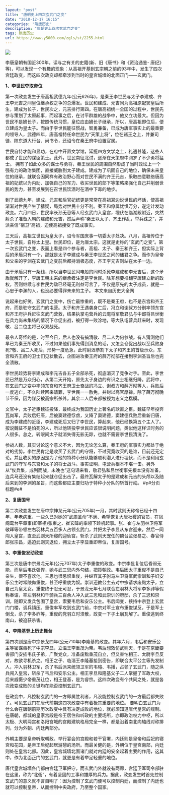 ```yaml
---
layout: "post"
title: "唐朝史上四次玄武门之变"
date: "2018-12-17 16:15"
categories: "隋唐历史"
description: "唐朝史上四次玄武门之变"
tags: 隋唐历史
url: https://www.y5000.com/zgls/st/2255.html
---
```






[![](https://img.y5000.com/uploads/allimg/160328/4-16032P20926364.jpg)](https://www.y5000.com)

李唐皇朝有国近300年。读与之有关的史籍(新、旧《唐书》和《资治通鉴-
唐纪》等)，可以发现一个有趣的现象：从高祖开基到玄宗朝之前的93年中，发生了四次宫廷政变，而这四次政变却都牵涉到当时的皇宫城墙的北面正门——玄武门。

**1、李世民夺取帝位**

第一次政变发生于唐高祖武德九年(公元626年)，是秦王李世民与太子李建成、齐王李元吉之间皇位继承权之争的总爆发。世民和建成、元吉同为高祖原配窦皇后所生，建成为长子，世民次之，元吉排行第四。在唐高祖统一全国的过程中，世民先参与策划了太原起事，而起事之后，在讨平群雄的战争中，他又立功最大。但因为世民不是嫡长子，按照传统习惯，皇位应由嫡长子继承，所以，唐高祖即位后，便立建成为皇太子。而由于李世民能征惯战，智勇兼备，已成为唐军事实上的最重要的领导人，武德四年，唐高祖特任命世民为“天策上将”，位在诸王之上，并兼司徒、陕东道大行台、尚书令，还诏令在秦王府中设置官属。

世民自恃才能和显功，在府中开置文学馆，延揽四方文学之士，礼遇甚隆，这些人都成了世民的谋臣策士。此外，世民南征北讨，逐渐在天策府中网罗了不少勇将猛士。
拥有了如此众多的谋士与勇将，秦王世民的周围自然形成了当时政坛上一个强有力的政治集团，直接威胁到太子建成。建成为了巩固自己的地位，确保未来皇位的继承，就联合因同样有政治野心而对世民不满的齐王元吉，采取曲意联络唐高祖的妃嫔以为内助、加强自己的军力、收买世民的部下等策略来强化自己并削弱世民的势力，甚至发展到在召世民饮酒时在酒中下毒的地步。

到了武德九年，建成、元吉和后官妃嫔更是常常在高祖耳边说世民的坏话，使高祖渐渐对世民产生了猜疑，局势对世民十分不利。秦王和僚属忧惧万分，遂定计发动政变。六月四日，世民率长孙无忌等人经玄武门入皇宫，埋伏在临湖殿附近，突然射杀了准备入朝的建成和元吉，然后声称“秦王以太子、齐王作乱，举兵诛之”，并派亲信“宿卫”高祖，迫使高祖接受了既成事实。

三天后，高祖立世民为皇太子，诏令军国庶事一切委太子处决。八月，高祖传位于太子世民，自称太上皇。世民即位，是为唐太宗。这就是史称的“玄武门之变”。第一次玄武门之变，表面上看是四个参与者，高祖、太子、秦王和齐王，但实际上背后的矛盾只有一个，那就是太子李建成与秦王李世民之间的储君之争。而作为皇帝和父亲的李渊在玄武门之变前后都持消极态度，齐王李元吉则站在太子一边。

由于矛盾只有一条线，所以当李世民闪电般的同时杀死李建成和李元吉后，这个矛盾就解开了，李唐王朝未来的继承者注定是李世民。除非想要推翻李唐建立新的政权，否则继续与李世民为敌已经毫无利益可言了，不仅是原先的太子成员，就是一心忠于李渊的人，也没必要得罪未来的主子。
本文来自历史大全网

说起来也好笑，玄武门之变中，伤亡最惨重的，既不是秦王府，也不是东宫和齐王府，而是驻守玄武门的屯营。太子和齐王遇袭身亡后，冯立和谢叔方分别率领东宫和齐王府护兵赶往玄武门营救，结果执掌屯营兵的云麾将军敬君弘与中郎将吕世衡在兵力尚未集结的情况下仓促出战，被打得一败涂地，等大队屯营兵赶来时，发现敬、吕二位主将已双双战死。

最令人奇怪的是，时至今日，后人也没有搞清敬、吕二人为何参战。有人猜测他们早已为秦王所收买，不过如果他们事先得到消息的话，又怎会仓促出战以至兵败身死?敬、吕二人死后，形势一度危急，此时尉迟恭割下太子和齐王的首级示众，东宫和齐王府的卫士们见状散去，企图进攻秦王府的薛万彻部在接到李渊圣旨后也完全溃散。

李世民趁势将李建成和李元吉各五子全部杀死，彻底消灭了竞争对手。至此，李世民已然是万众归心，从第二天开始，原先太子身边的有识之士相继归降。武将中，在玄武门之变中率领东宫和齐王府卫士奋战的冯立、谢叔方和薛万彻等人，兵败后一度逃亡，不久陆续回来请罪，李世民一一赦免，并封以高官厚禄。除了薛万彻晚节不保，因为谋反被高宗所杀外，其余二人后来都被视为忠义之楷模。

文官中，太子近臣魏征投降，最终成为我国历史上著名的耿直之臣。魏征早年投奔瓦岗军，兵败后归唐，后被窦建德俘虏，又降了窦建德，窦建德兵败后重新归唐，成为李建成的近臣，李建成死后又归了李世民，算起来，他已经换第五个主人了。按说魏征不是怕死的人，所以他转投李世民应该很说明问题，类似他这样识时务的人很多。总之，转眼间太子就消失得无影无踪，也就不需要李世民清洗了。

参战人数，其实讨论这个意义不大，因为无论怎么算，秦王府的军事实力都处于绝对的劣势。李世民肯定是收买了玄武门的守将，不过究竟收买的是谁，目前还无定论。并且收买的原因是为了他的特种小分队能够顺利潜入进行埋伏，而不是利用玄武门的守军与东宫和太子的将士战斗。事实证明，屯营兵根本不堪一击。另外从“俟兵集，成列而战，未晚也”这句话来看，敬君弘和吕世衡事先根本没有准备，连兵马还没有集结起来就仓促出击了。最终瓦解太子的是建成和元吉的头颅以及随后来到的李渊的圣旨，而这些都应主要归功于特种小分队的斩首行动。
#p#分页标题#e#

**2、复唐国号**

第二次政变发生在唐中宗神龙元年(公元705年)一月，其时武则天称帝已经十四年，年老病重，一些久已对她的“武周革命”不满、希望恢复大唐社稷的官员，在凤阁鸾台平章事(即宰相)张柬之、崔玄暐的率领下趁机起事。张、崔与左羽林卫将军敬晖等带领左右羽林兵五百多人占领玄武门，并把太子李显从东宫迎来，然后一同闯入皇宫，直至武则天所寝的迎仙宫，斩杀了武则天宠任的麟台监张易之、春官侍郎张宗昌，逼迫武则天退位，拥立太子李显重即帝位，复唐国号。

**3、李重俊发动政变**

第三次是唐中宗景龙元年(公元707年)太子李重俊的政变。中宗李显复位后昏弱无能，而皇后韦氏强悍，她与武三思内外勾结，把揽朝政。韦后因太子重俊不是自己亲生，很不喜欢他。三思也很忌恨重俊，并纵容其子驸马左卫将军武崇训和子妇安乐公主时常陵侮重俊，甚至呼重俊为奴。崇训还教公主去对中宗请求废黜太子，立自己为皇太女。重俊终于忍无可忍，于景龙元年七月联合左羽林大将军李多祚等假称奉诏，率左羽林和千骑兵三百余人冲入武三思和武崇训的府邸，杀了三思和崇训，随即又发兵包围了皇宫，索要韦后和安乐公主。韦后闻变，挟持中宗登上玄武门门楼，调兵镇压。重俊率军攻到玄武门前，中宗对军士宣布重俊谋反，于是军士倒戈，杀了李多祚等，重俊的党羽立时溃散，政变一下子土崩瓦解了。重俊逃到终南山，被追获杀害。

**4、李隆基登上历史舞台**

第四次则是唐中宗景龙四年(公元710年)李隆基的政变。其年六月，韦后和安乐公主等密谋毒死了中宗李显，立温王李重茂为帝。韦后想效仿武则天，于是在京畿要害部门安插韦氏子弟，广聚党众，准备废黜重茂自立，但又害怕相王、太尉李旦反对，故欲寻机杀之。相王之子、临淄王李隆基接到密告，即联合太平公主等先发制人，冲入羽林卫军，杀了韦后派来统领卫军的韦璿、韦播，占领了玄武门，随之纵兵闯入皇宫，斩杀了韦后和安乐公主。相王李旦和隆基父子二人掌握了军政大权，后来威慑少帝重茂让位，相王登基，是为睿宗。这四次政变有个共同之处，就是各次政变成败的关键均在能否控制玄武门。

在政变中，凡控制玄武门的一方即属胜利者，凡没能控制玄武门的一方最后都失败了。可见玄武门在唐代前期这四次政变中有着极其重要的地位。
要明白玄武门为什么会在唐朝前期历次政变中具有决定成败的地位，就必须知道唐代皇宫的规制。在唐朝，都城的皇家宫殿是帝王居住和听政的主要场所，亦即政治权力中枢，所以太极、大明两宫和洛阳宫城的宫殿建筑格局完全一样，都是沿着南北向轴线对称排列，分为外朝、内廷两部分。

外朝主要是皇帝听取朝政、举行宴会的宫殿和若干官署，内廷则是皇帝和后妃的寝宫和花园，是帝王后妃起居游憩的场所。而最关健的是，外朝位于皇宫南部，内廷则处在皇宫北部。因此，皇宫城墙北面诸门就对内廷的安全起着主要的作用，这其中，作为北面正门的玄武门，就更是有着举足轻重的地位。

唐代皇宫城墙各门都由宫廷卫军把守，而玄武门外就设有两廊，宫廷卫军司令部驻在这里，称为“北衙”，有着坚固的工事和雄厚的兵力。据此，政变发生时首先控制玄武门的意义就不言自明了：因为控制了玄武门便可以控制内廷，而控制了内廷也就可以控制皇帝，从而控制中央政府，乃至整个国家。
